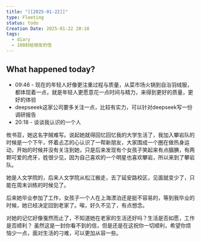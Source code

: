 ```yaml
---
title: "[[2025-01-22]]"
type: Fleeting
status: todo
Creation Date: 2025-01-22 20:18
tags:
  - diary
  - 100封给朋友的信
---
```



## What happened today?
- 09:46 - 现在的年轻人好像更注重过程与质量，从菜市场火锅到自治羽绒服，都体现着一点，就是年轻人更愿意花一点时间与精力，来得到更好的质量，更好的体验
- deepseeek这家公司要多关注一点，比较有实力，可以针对deepseek写一份调研报告
- 20:18 - 谈谈我认识的一个人


攸书亚，她这名字贼难写。说起她就得回忆回忆我的大学生活了，我加入攀岩队的时候是一个下午，怀着忐忑的心认识了一帮新朋友，大家围成一个圈在做热身运动，开始的时候并没有关注到她，只是后来发现有个女孩子笑起来有点腼腆，有两颗可爱的虎牙，姓很少见，因为自己喜欢的一个明星也喜欢攀岩，所以来到了攀岩队。

她是人文学院的，后来人文学院从松江搬走，去了延安路校区，见面就变少了，只能在周末训练的时候见了。

后来她毕业参加了工作，女孩子一个人在上海漂泊还是挺不容易的，等到我毕业的时候，她已经决定回到老家了。唉，好久不见了，有点想念。

对她的记忆好像戛然而止了，不知道她在老家的生活还好吗？生活是否如愿，工作是否顺利？  虽然这是一封你看不到的信，但是还是在这祝你一切顺利，希望你烦恼少一点，面对生活的刁难，可以更加从容一些。

